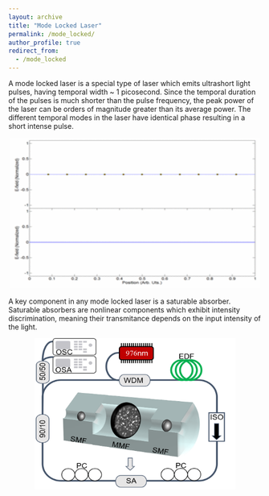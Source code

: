 ```yaml
---
layout: archive
title: "Mode Locked Laser"
permalink: /mode_locked/
author_profile: true
redirect_from:
  - /mode_locked
--- 
```

A mode locked laser is a special type of laser which emits ultrashort light pulses, having temporal width ~ 1 picosecond. Since the temporal duration of the pulses is much shorter than the pulse frequency, the peak power of the laser can be orders of magnitude greater than its average power. The different temporal modes in the laser have identical phase resulting in a short intense pulse.

<p align="center">
  <img src='/images/Mode_locking_example.gif' width="500" height="300">
</p>
A key component in any mode locked laser is a saturable absorber. Saturable absorbers are nonlinear components which exhibit intensity discrimination, meaning their transmitance depends on the input intensity of the light.
<p align="center">
  <img src='/images/Setup.png' width="400" height="300">
</p>

